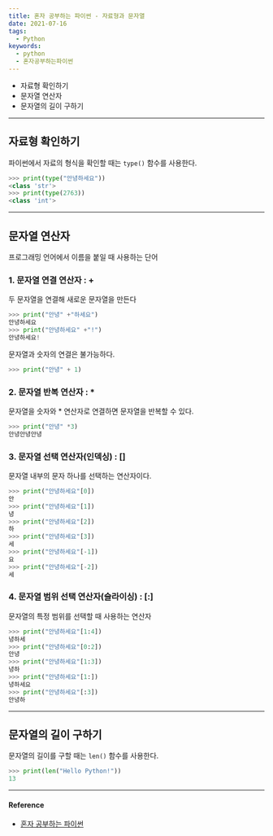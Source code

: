 ```yaml
---
title: 혼자 공부하는 파이썬 - 자료형과 문자열
date: 2021-07-16
tags:
  - Python
keywords:
  - python
  - 혼자공부하는파이썬
---
```


- 자료형 확인하기
- 문자열 연산자
- 문자열의 길이 구하기

---

## 자료형 확인하기

파이썬에서 자료의 형식을 확인할 때는 `type()` 함수를 사용한다.

```python
>>> print(type("안녕하세요"))
<class 'str'>
>>> print(type(2763))
<class 'int'>
```

---

## 문자열 연산자

프로그래밍 언어에서 이름을 붙일 때 사용하는 단어

### 1. 문자열 연결 연산자 : +

두 문자열을 연결해 새로운 문자열을 만든다

```python
>>> print("안녕" +"하세요")
안녕하세요
>>> print("안녕하세요" +"!")
안녕하세요!
```

문자열과 숫자의 연결은 불가능하다.

```python
>>> print("안녕" + 1)
```

### 2. 문자열 반복 연산자 : \*

문자열을 숫자와 \* 연산자로 연결하면 문자열을 반복할 수 있다.

```python
>>> print("안녕" *3)
안녕안녕안녕
```

### 3. 문자열 선택 연산자(인덱싱) : []

문자열 내부의 문자 하나를 선택하는 연산자이다.

```python
>>> print("안녕하세요"[0])
안
>>> print("안녕하세요"[1])
녕
>>> print("안녕하세요"[2])
하
>>> print("안녕하세요"[3])
세
>>> print("안녕하세요"[-1])
요
>>> print("안녕하세요"[-2])
세
```

### 4. 문자열 범위 선택 연산자(슬라이싱) : [:]

문자열의 특정 범위를 선택할 때 사용하는 연산자

```python
>>> print("안녕하세요"[1:4])
녕하세
>>> print("안녕하세요"[0:2])
안녕
>>> print("안녕하세요"[1:3])
녕하
>>> print("안녕하세요"[1:])
녕하세요
>>> print("안녕하세요"[:3])
안녕하
```

---

## 문자열의 길이 구하기

문자열의 길이를 구할 때는 `len()` 함수를 사용한다.

```python
>>> print(len("Hello Python!"))
13
```

---

#### Reference

- [혼자 공부하는 파이썬](https://www.hanbit.co.kr/store/books/look.php?p_code=B2587075793)
